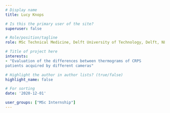 ```yaml
---
# Display name
title: Lucy Knops

# Is this the primary user of the site?
superuser: false

# Role/position/tagline
role: MSc Technical Medicine, Delft University of Technology, Delft, NL (2020)

# Title of project here
interests:
- "Evaluation of the differences between thermograms of CRPS
patients acquired by different cameras"

# Highlight the author in author lists? (true/false)
highlight_name: false

# For sorting
date: '2020-12-01'

user_groups: ["MSc Internship"]
---
```

